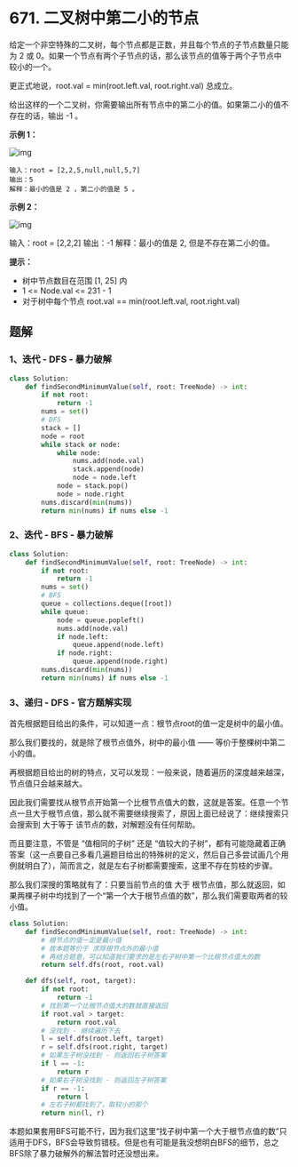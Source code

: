 # 671. 二叉树中第二小的节点

给定一个非空特殊的二叉树，每个节点都是正数，并且每个节点的子节点数量只能为 2 或 0。如果一个节点有两个子节点的话，那么该节点的值等于两个子节点中较小的一个。

更正式地说，root.val = min(root.left.val, root.right.val) 总成立。

给出这样的一个二叉树，你需要输出所有节点中的第二小的值。如果第二小的值不存在的话，输出 -1 。

 

**示例 1：**

![img](https://assets.leetcode.com/uploads/2020/10/15/smbt1.jpg)

```
输入：root = [2,2,5,null,null,5,7]
输出：5
解释：最小的值是 2 ，第二小的值是 5 。
```

**示例 2：**

![img](https://assets.leetcode.com/uploads/2020/10/15/smbt2.jpg)

输入：root = [2,2,2]
输出：-1
解释：最小的值是 2, 但是不存在第二小的值。

**提示：**

- 树中节点数目在范围 [1, 25] 内
- 1 <= Node.val <= 231 - 1
- 对于树中每个节点 root.val == min(root.left.val, root.right.val)

## 题解

### 1、迭代 - DFS - 暴力破解

```python
class Solution:
    def findSecondMinimumValue(self, root: TreeNode) -> int:
        if not root:
            return -1
        nums = set()
        # DFS
        stack = []
        node = root
        while stack or node:
            while node:
                nums.add(node.val)
                stack.append(node)
                node = node.left
            node = stack.pop()
            node = node.right
        nums.discard(min(nums))
        return min(nums) if nums else -1
```

### 2、迭代 - BFS - 暴力破解

```python
class Solution:
    def findSecondMinimumValue(self, root: TreeNode) -> int:
        if not root:
            return -1
        nums = set()
        # BFS
        queue = collections.deque([root])
        while queue:
            node = queue.popleft()
            nums.add(node.val)
            if node.left:
                queue.append(node.left)
            if node.right:
                queue.append(node.right)
        nums.discard(min(nums))
        return min(nums) if nums else -1
```

### 3、递归 - DFS - 官方题解实现

首先根据题目给出的条件，可以知道一点：根节点root的值一定是树中的最小值。

那么我们要找的，就是除了根节点值外，树中的最小值  —— 等价于整棵树中第二小的值。

再根据题目给出的树的特点，又可以发现：一般来说，随着遍历的深度越来越深，节点值只会越来越大。

因此我们需要找从根节点开始第一个比根节点值大的数，这就是答案。任意一个节点一旦大于根节点值，那么就不需要继续搜索了，原因上面已经说了：继续搜索只会搜索到 大于等于 该节点的数，对解题没有任何帮助。

而且要注意，不管是 “值相同的子树” 还是 “值较大的子树”，都有可能隐藏着正确答案（这一点要自己多看几遍题目给出的特殊树的定义，然后自己多尝试画几个用例就明白了），简而言之，就是左右子树都需要搜索，这里不存在剪枝的步骤。

那么我们深搜的策略就有了：只要当前节点的值 大于 根节点值，那么就返回，如果两棵子树中均找到了一个“第一个大于根节点值的数”，那么我们需要取两者的较小值。

```python
class Solution:
    def findSecondMinimumValue(self, root: TreeNode) -> int:
        # 根节点的值一定是最小值
        # 故本题等价于 求除根节点外的最小值
        # 再结合题意，可以知道我们要求的是左右子树中第一个比根节点值大的数
        return self.dfs(root, root.val)

    def dfs(self, root, target):
        if not root:
            return -1
        # 找到第一个比根节点值大的数就直接返回
        if root.val > target:
            return root.val
        # 没找到 - 继续遍历下去
        l = self.dfs(root.left, target)
        r = self.dfs(root.right, target)
        # 如果左子树没找到 - 则返回右子树答案
        if l == -1:
            return r
        # 如果右子树没找到 - 则返回左子树答案
        if r == -1:
            return l
        # 左右子树都找到了，取较小的那个
        return min(l, r)
```

本题如果套用BFS可能不行，因为我们这里“找子树中第一个大于根节点值的数”只适用于DFS，BFS会导致剪错枝。但是也有可能是我没想明白BFS的细节，总之BFS除了暴力破解外的解法暂时还没想出来。